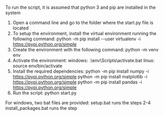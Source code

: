 To run the script, it is assumed that  python 3 and pip are installed in the system
1) Open a command line and go to the folder where the start.py file is located
2) To setup the environment, install the virtual environment running the following command:
    python -m pip install --user virtualenv -i https://pypi.python.org/simple
3) Create the environment with the following command:
    python -m venv env
4) Activate the environment:
    windows: .\env\Scripts\activate.bat
    linux: source env/bin/activate
5) Install the required dependencies:
    python -m pip install numpy -i https://pypi.python.org/simple
    python -m pip install matplotlib -i https://pypi.python.org/simple
    python -m pip install pandas -i https://pypi.python.org/simple
6) Run the script:
    python start.py


For windows, two bat files are provided:
    setup.bat runs the steps 2-4
    install_packages.bat runs the step
